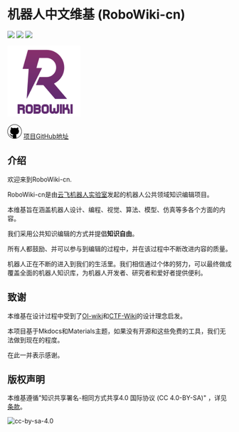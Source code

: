 # 机器人中文维基 (RoboWiki-cn)

![](https://img.shields.io/github/stars/yfrobotics/robowiki) ![](https://img.shields.io/github/contributors/yfrobotics/robowiki) ![](https://img.shields.io/github/issues/yfrobotics/robowiki) 

![](logo.png)

<img src="github.png" width="32" height="32" title="github-logo" alt="github-logo">
<a href="https://github.com/yfrobotics/robowiki">项目GitHub地址</a>

## 介绍

欢迎来到RoboWiki-cn.

RoboWiki-cn是由[云飞机器人实验室](http://www.yfworld.com)发起的机器人公共领域知识编辑项目。

本维基旨在涵盖机器人设计、编程、视觉、算法、模型、仿真等多各个方面的内容。

我们采用公共知识编辑的方式并提倡**知识自由**。

所有人都鼓励、并可以参与到编辑的过程中，并在该过程中不断改进内容的质量。

机器人正在不断的进入到我们的生活里。我们相信通过个体的努力，可以最终做成覆盖全面的机器人知识库，为机器人开发者、研究者和爱好者提供便利。


## 致谢

本维基在设计过程中受到了[OI-wiki](https://oi-wiki.org/)和[CTF-Wiki](https://ctf-wiki.github.io/ctf-wiki/)的设计理念启发。

本项目基于Mkdocs和Materials主题，如果没有开源和这些免费的工具，我们无法做到现在的程度。

在此一并表示感谢。


## 版权声明

本维基遵循"知识共享署名-相同方式共享4.0 国际协议 (CC 4.0-BY-SA)" ，详见[条款](https://creativecommons.org/licenses/by-sa/4.0/deed.zh-Hans)。

![cc-by-sa-4.0](https://i.creativecommons.org/l/by-sa/4.0/88x31.png)
